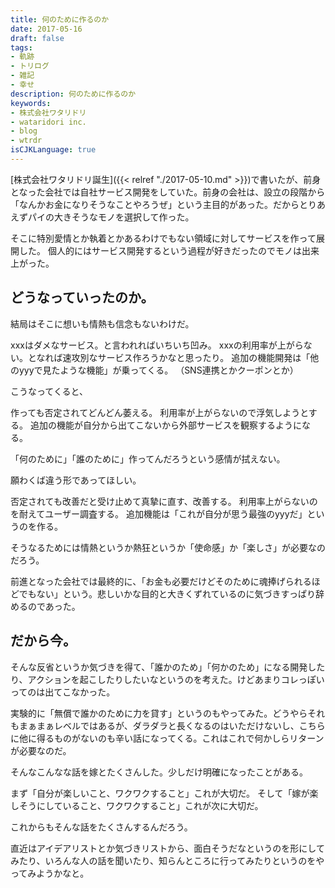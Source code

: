 ```yaml
---
title: 何のために作るのか
date: 2017-05-16
draft: false
tags:
- 軌跡
- トリログ
- 雑記
- 幸せ
description: 何のために作るのか
keywords:
- 株式会社ワタリドリ
- wataridori inc.
- blog
- wtrdr
isCJKLanguage: true
---
```

[株式会社ワタリドリ誕生]({{< relref "./2017-05-10.md" >}})で書いたが、前身となった会社では自社サービス開発をしていた。前身の会社は、設立の段階から「なんかお金になりそうなことやろうぜ」という主目的があった。だからとりあえずパイの大きそうなモノを選択して作った。

そこに特別愛情とか執着とかあるわけでもない領域に対してサービスを作って展開した。
個人的にはサービス開発するという過程が好きだったのでモノは出来上がった。
## どうなっていったのか。
結局はそこに想いも情熱も信念もないわけだ。

xxxはダメなサービス。と言われればいちいち凹み。
xxxの利用率が上がらない。となれば速攻別なサービス作ろうかなと思ったり。
追加の機能開発は「他のyyyで見たような機能」が乗ってくる。
（SNS連携とかクーポンとか）

こうなってくると、

作っても否定されてどんどん萎える。
利用率が上がらないので浮気しようとする。
追加の機能が自分から出てこないから外部サービスを観察するようになる。

「何のために」「誰のために」作ってんだろうという感情が拭えない。

願わくば違う形であってほしい。

否定されても改善だと受け止めて真摯に直す、改善する。
利用率上がらないのを耐えてユーザー調査する。
追加機能は「これが自分が思う最強のyyyだ」というのを作る。

そうなるためには情熱というか熱狂というか「使命感」か「楽しさ」が必要なのだろう。

前進となった会社では最終的に、「お金も必要だけどそのために魂捧げられるほどでもない」という。悲しいかな目的と大きくずれているのに気づきすっぱり辞めるのであった。

## だから今。
そんな反省というか気づきを得て、「誰かのため」「何かのため」になる開発したり、アクションを起こしたりしたいなというのを考えた。けどあまりコレっぽいってのは出てこなかった。

実験的に「無償で誰かのために力を貸す」というのもやってみた。どうやらそれもまぁまぁレベルではあるが、ダラダラと長くなるのはいただけないし、こちらに他に得るものがないのも辛い話になってくる。これはこれで何かしらリターンが必要なのだ。

そんなこんなな話を嫁とたくさんした。少しだけ明確になったことがある。

まず「自分が楽しいこと、ワクワクすること」​これが大切だ。
そして「嫁が楽しそうにしていること、ワクワクすること」これが次に大切だ。

これからもそんな話をたくさんするんだろう。

直近はアイデアリストとか気づきリストから、面白そうだなというのを形にしてみたり、いろんな人の話を聞いたり、知らんところに行ってみたりというのをやってみようかなと。
